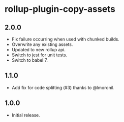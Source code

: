 # rollup-plugin-copy-assets

## 2.0.0

- Fix failure occurring when used with chunked builds.
- Overwrite any existing assets.
- Updated to new rollup api.
- Switch to jest for unit tests.
- Switch to babel 7.


## 1.1.0

- Add fix for code splitting (#3) thanks to @lmoronil.

## 1.0.0

- Initial release.
